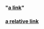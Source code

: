 ### "[a link](https://github.com/user/repo/blob/branch/other_file.md/)"

### [a relative link](other_file.md)


